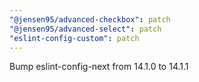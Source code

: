 ```yaml
---
"@jensen95/advanced-checkbox": patch
"@jensen95/advanced-select": patch
"eslint-config-custom": patch
---
```


Bump eslint-config-next from 14.1.0 to 14.1.1

